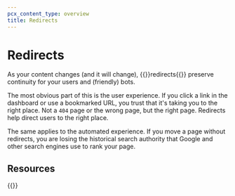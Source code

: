 ```yaml
---
pcx_content_type: overview
title: Redirects
---
```


# Redirects

As your content changes (and it will change), {{<glossary-tooltip term_id="redirect">}}redirects{{</glossary-tooltip>}} preserve continuity for your users and (friendly) bots.

The most obvious part of this is the user experience. If you click a link in the dashboard or use a bookmarked URL, you trust that it's taking you to the right place. Not a `404` page or the wrong page, but the right page. Redirects help direct users to the right place.

The same applies to the automated experience. If you move a page without redirects, you are losing the historical search authority that Google and other search engines use to rank your page.

## Resources

{{<directory-listing>}}